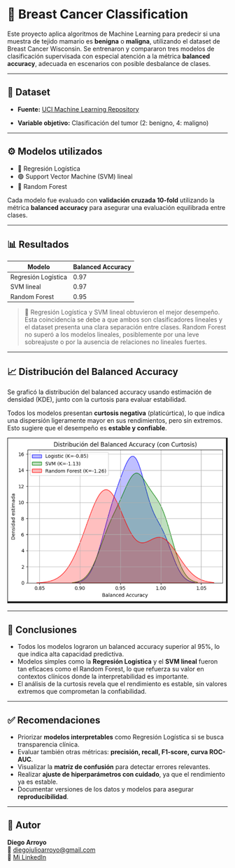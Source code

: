 # 🧬 Breast Cancer Classification

Este proyecto aplica algoritmos de Machine Learning para predecir si una muestra de tejido mamario es **benigna** o **maligna**, utilizando el dataset de Breast Cancer Wisconsin. Se entrenaron y compararon tres modelos de clasificación supervisada con especial atención a la métrica **balanced accuracy**, adecuada en escenarios con posible desbalance de clases.

---

## 📂 Dataset

- **Fuente:** [UCI Machine Learning Repository](https://archive.ics.uci.edu/ml/datasets/breast+cancer+wisconsin+(original))

- **Variable objetivo:** Clasificación del tumor (2: benigno, 4: maligno)

---

## ⚙️ Modelos utilizados

- 🔵 Regresión Logística
- 🟢 Support Vector Machine (SVM) lineal
- 🔴 Random Forest

Cada modelo fue evaluado con **validación cruzada 10-fold** utilizando la métrica **balanced accuracy** para asegurar una evaluación equilibrada entre clases.

---

## 📊 Resultados

| Modelo              | Balanced Accuracy |
|---------------------|-------------------|
| Regresión Logística | 0.97              |
| SVM lineal          | 0.97              |
| Random Forest       | 0.95              |

> 🔎 Regresión Logística y SVM lineal obtuvieron el mejor desempeño. Esta coincidencia se debe a que ambos son clasificadores lineales y el dataset presenta una clara separación entre clases. Random Forest no superó a los modelos lineales, posiblemente por una leve sobreajuste o por la ausencia de relaciones no lineales fuertes.

---

## 📈 Distribución del Balanced Accuracy

Se graficó la distribución del balanced accuracy usando estimación de densidad (KDE), junto con la curtosis para evaluar estabilidad.

Todos los modelos presentan **curtosis negativa** (platicúrtica), lo que indica una dispersión ligeramente mayor en sus rendimientos, pero sin extremos. Esto sugiere que el desempeño es **estable y confiable**.

![Distribución del Balanced Accuracy](imagen1.png)

---

## 📌 Conclusiones

- Todos los modelos lograron un balanced accuracy superior al 95%, lo que indica alta capacidad predictiva.
- Modelos simples como la **Regresión Logística** y el **SVM lineal** fueron tan eficaces como el Random Forest, lo que refuerza su valor en contextos clínicos donde la interpretabilidad es importante.
- El análisis de la curtosis revela que el rendimiento es estable, sin valores extremos que comprometan la confiabilidad.

---

## ✅ Recomendaciones

- Priorizar **modelos interpretables** como Regresión Logística si se busca transparencia clínica.
- Evaluar también otras métricas: **precisión, recall, F1-score, curva ROC-AUC**.
- Visualizar la **matriz de confusión** para detectar errores relevantes.
- Realizar **ajuste de hiperparámetros con cuidado**, ya que el rendimiento ya es estable.
- Documentar versiones de los datos y modelos para asegurar **reproducibilidad**.

---

## 🚀 Autor

**Diego Arroyo**  
📧 diegojulioarroyo@gmail.com  
🔗 [Mi LinkedIn](https://www.linkedin.com/in/diego-arroyo-b2153b229/) 
